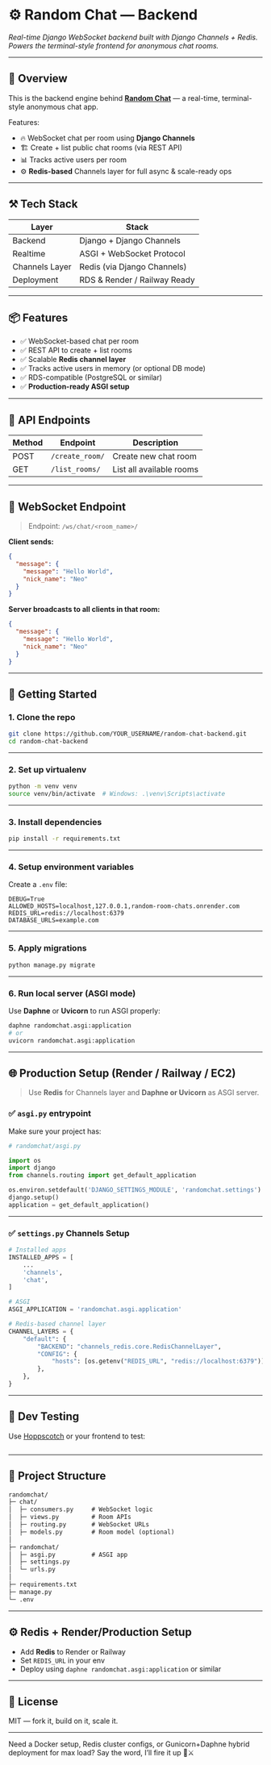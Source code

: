 
# ⚙️ Random Chat — Backend

*Real-time Django WebSocket backend built with Django Channels + Redis. Powers the terminal-style frontend for anonymous chat rooms.*

---

## 🧠 Overview

This is the backend engine behind [**Random Chat**](https://github.com/jztchl/random-chat-front_end/) — a real-time, terminal-style anonymous chat app.

Features:

* 🔥 WebSocket chat per room using **Django Channels**
* 🏗️ Create + list public chat rooms (via REST API)
* 📊 Tracks active users per room
* ⚙️ **Redis-based** Channels layer for full async & scale-ready ops

---

## ⚒️ Tech Stack

| Layer          | Stack                        |
| -------------- | ---------------------------- |
| Backend        | Django + Django Channels     |
| Realtime       | ASGI + WebSocket Protocol    |
| Channels Layer | Redis (via Django Channels)  |
| Deployment     | RDS & Render / Railway Ready |

---

## 📦 Features

* ✅ WebSocket-based chat per room
* ✅ REST API to create + list rooms
* ✅ Scalable **Redis channel layer**
* ✅ Tracks active users in memory (or optional DB mode)
* ✅ RDS-compatible (PostgreSQL or similar)
* ✅ **Production-ready ASGI setup**

---

## 🧪 API Endpoints

| Method | Endpoint        | Description              |
| ------ | --------------- | ------------------------ |
| POST   | `/create_room/` | Create new chat room     |
| GET    | `/list_rooms/`  | List all available rooms |

---

## 📡 WebSocket Endpoint

> Endpoint: `/ws/chat/<room_name>/`

**Client sends:**

```json
{
  "message": {
    "message": "Hello World",
    "nick_name": "Neo"
  }
}
```

**Server broadcasts to all clients in that room:**

```json
{
  "message": {
    "message": "Hello World",
    "nick_name": "Neo"
  }
}
```

---

## 🚀 Getting Started

### 1. Clone the repo

```bash
git clone https://github.com/YOUR_USERNAME/random-chat-backend.git
cd random-chat-backend
```

---

### 2. Set up virtualenv

```bash
python -m venv venv
source venv/bin/activate  # Windows: .\venv\Scripts\activate
```

---

### 3. Install dependencies

```bash
pip install -r requirements.txt
```

---

### 4. Setup environment variables

Create a `.env` file:

```env
DEBUG=True
ALLOWED_HOSTS=localhost,127.0.0.1,random-room-chats.onrender.com
REDIS_URL=redis://localhost:6379
DATABASE_URLS=example.com

```

---

### 5. Apply migrations

```bash
python manage.py migrate
```

---

### 6. Run local server (ASGI mode)

Use **Daphne** or **Uvicorn** to run ASGI properly:

```bash
daphne randomchat.asgi:application
# or
uvicorn randomchat.asgi:application
```

---

## 🌐 Production Setup (Render / Railway / EC2)

> Use **Redis** for Channels layer and **Daphne or Uvicorn** as ASGI server.

### ✅ `asgi.py` entrypoint

Make sure your project has:

```python
# randomchat/asgi.py

import os
import django
from channels.routing import get_default_application

os.environ.setdefault('DJANGO_SETTINGS_MODULE', 'randomchat.settings')
django.setup()
application = get_default_application()
```

---

### ✅ `settings.py` Channels Setup

```python
# Installed apps
INSTALLED_APPS = [
    ...
    'channels',
    'chat',
]

# ASGI
ASGI_APPLICATION = 'randomchat.asgi.application'

# Redis-based channel layer
CHANNEL_LAYERS = {
    "default": {
        "BACKEND": "channels_redis.core.RedisChannelLayer",
        "CONFIG": {
            "hosts": [os.getenv("REDIS_URL", "redis://localhost:6379")],
        },
    },
}
```

---

## 🧪 Dev Testing

Use [Hoppscotch](https://hoppscotch.io/websocket) or your frontend to test:

```bash
```

---

## 📁 Project Structure

```txt
randomchat/
├─ chat/
│  ├─ consumers.py     # WebSocket logic
│  ├─ views.py         # Room APIs
│  ├─ routing.py       # WebSocket URLs
│  ├─ models.py        # Room model (optional)
│
├─ randomchat/
│  ├─ asgi.py          # ASGI app
│  ├─ settings.py
│  └─ urls.py
│
├─ requirements.txt
├─ manage.py
└─ .env
```

---

## ⚙️ Redis + Render/Production Setup

* Add **Redis** to Render or Railway
* Set `REDIS_URL` in your env
* Deploy using `daphne randomchat.asgi:application` or similar

---

## 📄 License

MIT — fork it, build on it, scale it.

---

Need a Docker setup, Redis cluster configs, or Gunicorn+Daphne hybrid deployment for max load? Say the word, I’ll fire it up 🧠⚔️
